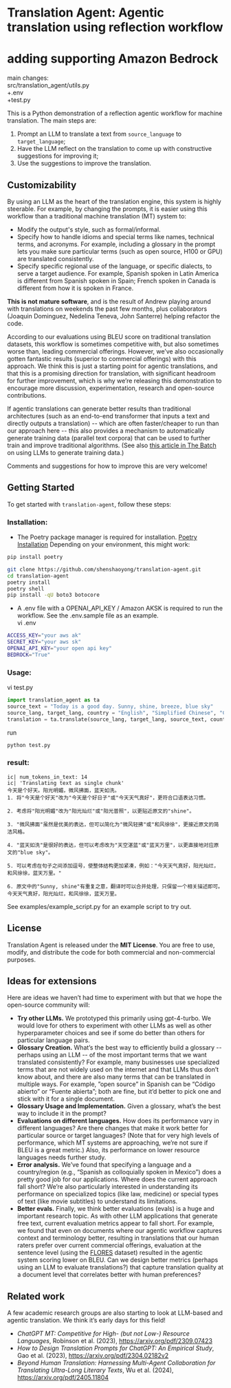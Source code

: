 # Translation Agent: Agentic translation using reflection workflow

# adding supporting Amazon Bedrock   
main changes:  
src/translation_agent/utils.py  
+.env  
+test.py  


This is a Python demonstration of a reflection agentic workflow for machine translation. The main steps are:
1. Prompt an LLM to translate a text from `source_language` to `target_language`; 
2. Have the LLM reflect on the translation to come up with constructive suggestions for improving it; 
3. Use the suggestions to improve the translation. 

## Customizability 

By using an LLM as the heart of the translation engine, this system is highly steerable. For example, by changing the prompts, it is easier using this workflow than a traditional machine translation (MT) system to:
- Modify the output's style, such as formal/informal.
- Specify how to handle idioms and special terms like names, technical terms, and acronyms. For example, including a glossary in the prompt lets you make sure particular terms (such as open source, H100 or GPU) are translated consistently. 
- Specify specific regional use of the language, or specific dialects, to serve a target audience. For example, Spanish spoken in Latin America is different from Spanish spoken in Spain; French spoken in Canada is different from how it is spoken in France. 

**This is not mature software**, and is the result of Andrew playing around with translations on weekends the past few months, plus collaborators (Joaquin Dominguez, Nedelina Teneva, John Santerre) helping refactor the code. 

According to our evaluations using BLEU score on traditional translation datasets, this workflow is sometimes competitive with, but also sometimes worse than, leading commercial offerings. However, we’ve also occasionally gotten fantastic results (superior to commercial offerings) with this approach. We think this is just a starting point for agentic translations, and that this is a promising direction for translation, with significant headroom for further improvement, which is why we’re releasing this demonstration to encourage more discussion, experimentation, research and open-source contributions. 

If agentic translations can generate better results than traditional architectures (such as an end-to-end transformer that inputs a text and directly outputs a translation) -- which are often faster/cheaper to run than our approach here -- this also provides a mechanism to automatically generate training data (parallel text corpora) that can be used to further train and improve traditional algorithms. (See also [this article in The Batch](https://www.deeplearning.ai/the-batch/building-models-that-learn-from-themselves/) on using LLMs to generate training data.) 

Comments and suggestions for how to improve this are very welcome!


## Getting Started

To get started with `translation-agent`, follow these steps:

### Installation:
- The Poetry package manager is required for installation. [Poetry Installation](https://python-poetry.org/docs/#installation) Depending on your environment, this might work:

```bash
pip install poetry 
```

```bash  
git clone https://github.com/shenshaoyong/translation-agent.git  
cd translation-agent  
poetry install  
poetry shell   
pip install -qU boto3 botocore  
```

- A .env file with a OPENAI_API_KEY / Amazon AKSK is required to run the workflow. See the .env.sample file as an example.  
vi .env    
```bash  
ACCESS_KEY="your aws ak"
SECRET_KEY="your aws sk"
OPENAI_API_KEY="your open api key"
BEDROCK="True"

```

### Usage:  
vi test.py   
```python
import translation_agent as ta  
source_text = "Today is a good day. Sunny, shine, breeze, blue sky"  
source_lang, target_lang, country = "English", "Simplified Chinese", "China"  
translation = ta.translate(source_lang, target_lang, source_text, country)  
```

run  
```bash 
python test.py 
```

### result:  
```text
ic| num_tokens_in_text: 14  
ic| 'Translating text as single chunk'  
今天是个好天。阳光明媚，微风拂面，蓝天如洗。  
1. 将"今天是个好天"改为"今天是个好日子"或"今天天气真好"，更符合口语表达习惯。  

2. 考虑将"阳光明媚"改为"阳光灿烂"或"阳光普照"，以更贴近原文的"shine"。  

3. "微风拂面"虽然是优美的表达，但可以简化为"微风轻拂"或"和风徐徐"，更接近原文的简洁风格。  

4. "蓝天如洗"是很好的表达，但可以考虑改为"天空湛蓝"或"蓝天万里"，以更直接地对应原文的"blue sky"。  

5. 可以考虑在句子之间添加逗号，使整体结构更加紧凑，例如："今天天气真好，阳光灿烂，和风徐徐，蓝天万里。"  
 
6. 原文中的"Sunny, shine"有重复之意，翻译时可以合并处理，只保留一个相关描述即可。  
今天天气真好，阳光灿烂，和风徐徐，蓝天万里。  
```

See examples/example_script.py for an example script to try out.

## License

Translation Agent is released under the **MIT License**. You are free to use, modify, and distribute the code
for both commercial and non-commercial purposes.

## Ideas for extensions 

Here are ideas we haven’t had time to experiment with but that we hope the open-source community will:
- **Try other LLMs.** We prototyped this primarily using gpt-4-turbo. We would love for others to experiment with other LLMs as well as other hyperparameter choices and see if some do better than others for particular language pairs. 
- **Glossary Creation.** What’s the best way to efficiently build a glossary -- perhaps using an LLM -- of the most important terms that we want translated consistently? For example, many businesses use specialized terms that are not widely used on the internet and that LLMs thus don’t know about, and there are also many terms that can be translated in multiple ways. For example, ”open source” in Spanish can be “Código abierto” or “Fuente abierta”; both are fine, but it’d better to pick one and stick with it for a single document. 
- **Glossary Usage and Implementation.** Given a glossary, what’s the best way to include it in the prompt? 
- **Evaluations on different languages.** How does its performance vary in different languages? Are there changes that make it work better for particular source or target languages? (Note that for very high levels of performance, which MT systems are approaching, we’re not sure if BLEU is a great metric.) Also, its performance on lower resource languages needs further study.  
- **Error analysis.** We’ve found that specifying a language and a country/region (e.g., “Spanish as colloquially spoken in Mexico”) does a pretty good job for our applications. Where does the current approach fall short? We’re also particularly interested in understanding its performance on specialized topics (like law, medicine) or special types of text (like movie subtitles) to understand its limitations. 
- **Better evals.** Finally, we think better evaluations (evals) is a huge and important research topic. As with other LLM applications that generate free text, current evaluation metrics appear to fall short. For example, we found that even on documents where our agentic workflow captures context and terminology better, resulting in translations that our human raters prefer over current commercial offerings, evaluation at the sentence level (using the [FLORES](https://github.com/facebookresearch/flores) dataset) resulted in the agentic system scoring lower on BLEU. Can we design better metrics (perhaps using an LLM to evaluate translations?) that capture translation quality at a document level that correlates better with human preferences? 

## Related work 

A few academic research groups are also starting to look at LLM-based and agentic translation. We think it’s early days for this field!
- *ChatGPT MT: Competitive for High- (but not Low-) Resource Languages*, Robinson et al. (2023), https://arxiv.org/pdf/2309.07423
- *How to Design Translation Prompts for ChatGPT: An Empirical Study*, Gao et al. (2023), https://arxiv.org/pdf/2304.02182v2
- *Beyond Human Translation: Harnessing Multi-Agent Collaboration for Translating Ultra-Long Literary Texts*, Wu et al. (2024),  https://arxiv.org/pdf/2405.11804


